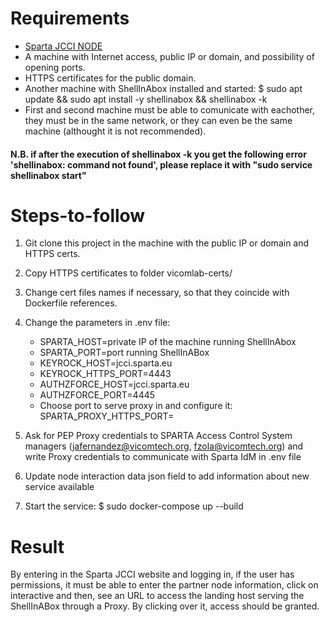 # Requirements

- [Sparta JCCI NODE](https://github.com/tv-vicomtech/SPARTA_JCCI_NODE)
- A machine with Internet access, public IP or domain, and possibility of opening ports.
- HTTPS certificates for the public domain.
- Another machine with ShellInAbox installed and started: $ sudo apt update && sudo apt install -y shellinabox && shellinabox -k   
- First and second machine must be able to comunicate with eachother, they must be in the same network, or they can even be the same machine (althought it is not recommended).

#### N.B. if after the execution of shellinabox -k you get the following error 'shellinabox: command not found', please replace it with "sudo service shellinabox start"

# Steps-to-follow

1. Git clone this project in the machine with the public IP or domain and HTTPS certs.

2. Copy HTTPS certificates to folder vicomlab-certs/

3. Change cert files names if necessary, so that they coincide with Dockerfile references.

4. Change the parameters in .env file:
    - SPARTA_HOST=private IP of the machine running ShellInAbox
    - SPARTA_PORT=port running ShellInABox
    - KEYROCK_HOST=jcci.sparta.eu
    - KEYROCK_HTTPS_PORT=4443
    - AUTHZFORCE_HOST=jcci.sparta.eu
    - AUTHZFORCE_PORT=4445
    - Choose port to serve proxy in and configure it: SPARTA_PROXY_HTTPS_PORT=
    
5. Ask for PEP Proxy credentials to SPARTA Access Control System managers (jafernandez@vicomtech.org, fzola@vicomtech.org) and write Proxy credentials to communicate with Sparta IdM in .env file

6. Update node interaction data json field to add information about new service available

7. Start the service: $ sudo docker-compose up --build

# Result

By entering in the Sparta JCCI website and logging in, if the user has permissions, it must be able to enter the partner node information, click on interactive and then, see an URL to access the landing host serving the ShellInABox through a Proxy. By clicking over it, access should be granted.
